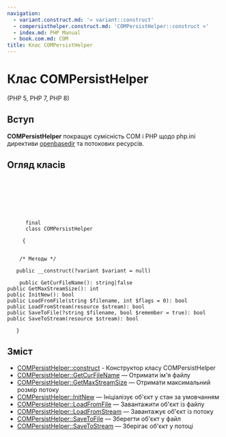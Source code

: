 ```yaml
---
navigation:
  - variant.construct.md: '« variant::construct'
  - compersisthelper.construct.md: 'COMPersistHelper::construct »'
  - index.md: PHP Manual
  - book.com.md: COM
title: Клас COMPersistHelper
---
```

# Клас COMPersistHelper

(PHP 5, PHP 7, PHP 8)

## Вступ

**COMPersistHelper** покращує сумісність COM і PHP щодо php.ini директиви [openbasedir](ini.core.md#ini.open-basedir) та потокових ресурсів.

## Огляд класів

```classsynopsis

     
    

    
    
     
      final
      class COMPersistHelper
     
     {
    

    /* Методы */
    
   public __construct(?variant $variant = null)

    public GetCurFileName(): string|false
public GetMaxStreamSize(): int
public InitNew(): bool
public LoadFromFile(string $filename, int $flags = 0): bool
public LoadFromStream(resource $stream): bool
public SaveToFile(?string $filename, bool $remember = true): bool
public SaveToStream(resource $stream): bool

   }
```

## Зміст

-   [COMPersistHelper::construct](compersisthelper.construct.md) - Конструктор класу COMPersistHelper
-   [COMPersistHelper::GetCurFileName](compersisthelper.getcurfilename.md) — Отримати ім'я файлу
-   [COMPersistHelper::GetMaxStreamSize](compersisthelper.getmaxstreamsize.md) — Отримати максимальний розмір потоку
-   [COMPersistHelper::InitNew](compersisthelper.initnew.md) — Ініціалізує об'єкт у стан за умовчанням
-   [COMPersistHelper::LoadFromFile](compersisthelper.loadfromfile.md) — Завантажити об'єкт із файлу
-   [COMPersistHelper::LoadFromStream](compersisthelper.loadfromstream.md) — Завантажує об'єкт із потоку
-   [COMPersistHelper::SaveToFile](compersisthelper.savetofile.md) — Зберегти об'єкт у файл
-   [COMPersistHelper::SaveToStream](compersisthelper.savetostream.md) — Зберігає об'єкт у потоці
